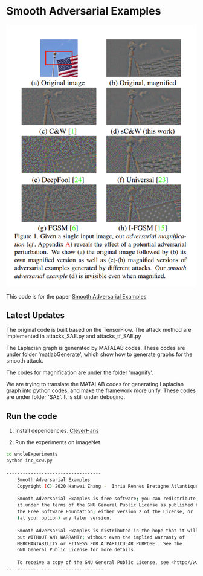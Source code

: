 # Smooth Adversarial Examples

![smooth](readme/smooth.png)

This code is for the paper [Smooth Adversarial Examples](https://arxiv.org/pdf/1903.11862.pdf)

## Latest Updates

The original code is built based on the TensorFlow. The attack method are implemented in attacks_SAE.py and attacks_tf_SAE.py

The Laplacian graph is generated by MATALAB codes. These codes are under folder 'matlabGenerate', which show how to generate graphs for the smooth attack.

The codes for magnification are under the folder 'magnify'.

We are trying to translate the MATALAB codes for generating Laplacian graph into python codes, and make the framework more unify. These codes are under folder 'SAE'. It is still under debuging.

## Run the code
1. Install dependencies.
[CleverHans](https://github.com/tensorflow/cleverhans)

2. Run the experiments on ImageNet.
```bash
cd wholeExperiments
python inc_scw.py

-----------------------------------
    Smooth Adversarial Examples
    Copyright (C) 2020 Hanwei Zhang -  Inria Rennes Bretagne Atlantique

    Smooth Adversarial Examples is free software; you can redistribute it and/or modify
    it under the terms of the GNU General Public License as published by
    the Free Software Foundation; either version 2 of the License, or
    (at your option) any later version.

    Smooth Adversarial Examples is distributed in the hope that it will be useful,
    but WITHOUT ANY WARRANTY; without even the implied warranty of
    MERCHANTABILITY or FITNESS FOR A PARTICULAR PURPOSE.  See the
    GNU General Public License for more details.

    To receive a copy of the GNU General Public License, see <http://www.gnu.org/licenses/>.
-------------------------------------
 
